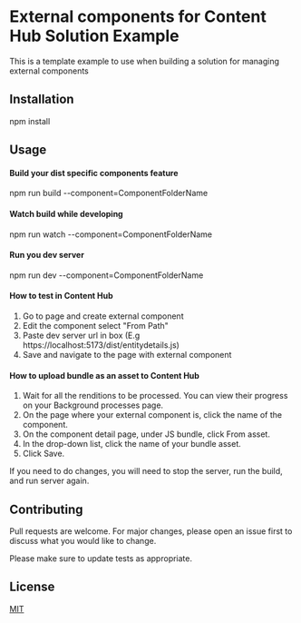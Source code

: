 # External components for Content Hub Solution Example

This is a template example to use when building a solution for managing external components

## Installation

npm install

## Usage

#### Build your dist specific components feature
npm run build --component=ComponentFolderName 

#### Watch build while developing
npm run watch --component=ComponentFolderName 

#### Run you dev server
npm run dev --component=ComponentFolderName

#### How to test in Content Hub

1. Go to page and create external component
2. Edit the component select "From Path"
3. Paste dev server url in box (E.g https://localhost:5173/dist/entitydetails.js)
4. Save and navigate to the page with external component

#### How to upload bundle as an asset to Content Hub

1. Wait for all the renditions to be processed. You can view their progress on your Background processes page.
2. On the page where your external component is, click the name of the component.
3. On the component detail page, under JS bundle, click From asset.
4. In the drop-down list, click the name of your bundle asset.
5. Click Save.

If you need to do changes, you will need to stop the server, run the build, and run server again.

## Contributing

Pull requests are welcome. For major changes, please open an issue first
to discuss what you would like to change.

Please make sure to update tests as appropriate.

## License

[MIT](https://choosealicense.com/licenses/mit/)